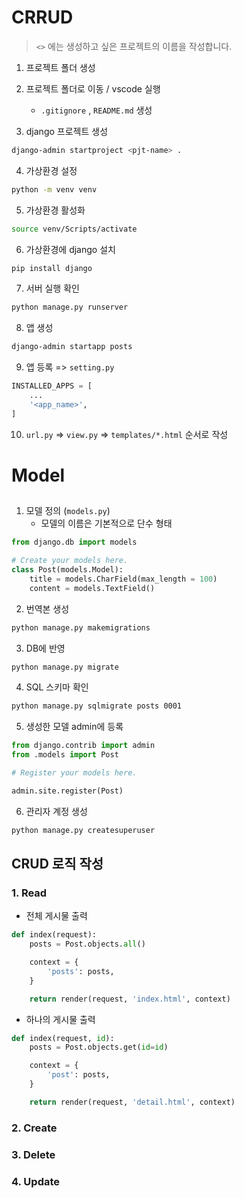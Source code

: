 # CRRUD
>  `<>` 에는 생성하고 싶은 프로젝트의 이름을 작성합니다.

1. 프로젝트 폴더 생성

2. 프로젝트 폴더로 이동 / vscode 실행
    - `.gitignore` , `README.md` 생성

3. django 프로젝트 생성

```bash
django-admin startproject <pjt-name> .
```

4. 가상환경 설정
```bash
python -m venv venv
```

5. 가상환경 활성화
```bash
source venv/Scripts/activate
```

6. 가상환경에 django 설치
```bash
pip install django
```

7. 서버 실행 확인
```bash
python manage.py runserver
```

8. 앱 생성
```bash 
django-admin startapp posts
```

9. 앱 등록 => `setting.py`
```python
INSTALLED_APPS = [
    ...
    '<app_name>',
]
```

10. `url.py` => `view.py` => `templates/*.html` 순서로 작성

# Model

##
1. 모델 정의 (`models.py`)
    - 모델의 이름은 기본적으로 단수 형태

```python
from django.db import models

# Create your models here.
class Post(models.Model):
    title = models.CharField(max_length = 100)
    content = models.TextField() 
```

2. 번역본 생성
```bash
python manage.py makemigrations
```

3. DB에 반영
```bash
python manage.py migrate
```

4. SQL 스키마 확인
```bash
python manage.py sqlmigrate posts 0001
```

5. 생성한 모델 admin에 등록
```python
from django.contrib import admin
from .models import Post

# Register your models here.

admin.site.register(Post)
```

6. 관리자 계정 생성
```bash
python manage.py createsuperuser
```

## CRUD 로직 작성

### 1. Read

- 전체 게시물 출력

```python
def index(request):
    posts = Post.objects.all()

    context = {
        'posts': posts,
    }

    return render(request, 'index.html', context)
```
- 하나의 게시물 출력
```python
def index(request, id):
    posts = Post.objects.get(id=id)

    context = {
        'post': posts,
    }

    return render(request, 'detail.html', context)
```

### 2. Create

### 3. Delete

### 4. Update